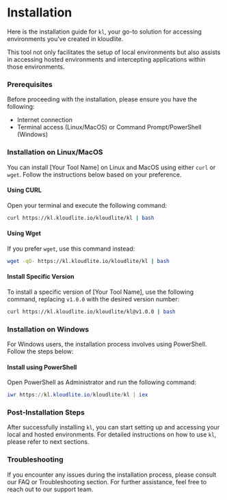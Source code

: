 # Installation

Here is the installation guide for `kl`, your go-to solution for accessing environments you've created in kloudlite.&#x20;

This tool not only facilitates the setup of local environments but also assists in accessing hosted environments and intercepting applications within those environments.

### Prerequisites

Before proceeding with the installation, please ensure you have the following:

* Internet connection
* Terminal access (Linux/MacOS) or Command Prompt/PowerShell (Windows)

### Installation on Linux/MacOS

You can install \[Your Tool Name] on Linux and MacOS using either `curl` or `wget`. Follow the instructions below based on your preference.

#### Using CURL

Open your terminal and execute the following command:

```sh
curl https://kl.kloudlite.io/kloudlite/kl | bash
```

#### Using Wget

If you prefer `wget`, use this command instead:

```sh
wget -qO- https://kl.kloudlite.io/kloudlite/kl | bash
```

#### Install Specific Version

To install a specific version of \[Your Tool Name], use the following command, replacing `v1.0.0` with the desired version number:

```sh
curl https://kl.kloudlite.io/kloudlite/kl@v1.0.0 | bash
```

### Installation on Windows

For Windows users, the installation process involves using PowerShell. Follow the steps below:

#### Install using PowerShell

Open PowerShell as Administrator and run the following command:

```powershell
iwr https://kl.kloudlite.io/kloudlite/kl | iex
```

### Post-Installation Steps

After successfully installing `kl`, you can start setting up and accessing your local and hosted environments. For detailed instructions on how to use `kl`, please refer to next sections.

### Troubleshooting

If you encounter any issues during the installation process, please consult our FAQ or Troubleshooting section. For further assistance, feel free to reach out to our support team.

